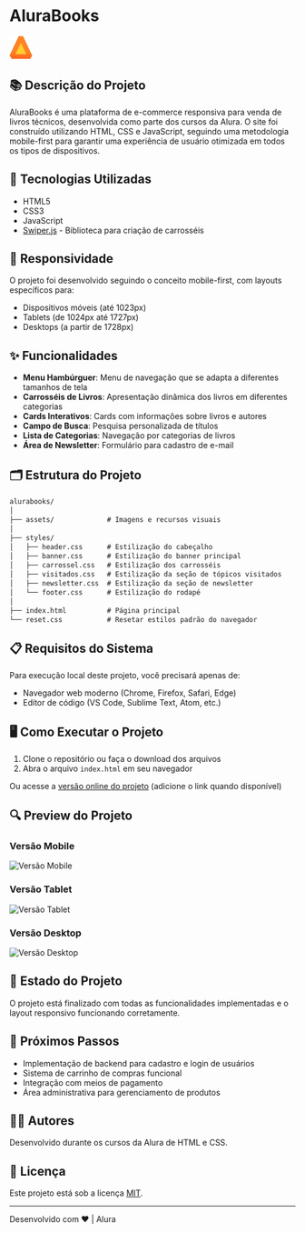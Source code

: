 # AluraBooks

![AluraBooks Logo](assets/Logo.png)

## 📚 Descrição do Projeto

AluraBooks é uma plataforma de e-commerce responsiva para venda de livros técnicos, desenvolvida como parte dos cursos da Alura. O site foi construído utilizando HTML, CSS e JavaScript, seguindo uma metodologia mobile-first para garantir uma experiência de usuário otimizada em todos os tipos de dispositivos.

## 🚀 Tecnologias Utilizadas

- HTML5
- CSS3
- JavaScript
- [Swiper.js](https://swiperjs.com/) - Biblioteca para criação de carrosséis

## 📱 Responsividade

O projeto foi desenvolvido seguindo o conceito mobile-first, com layouts específicos para:
- Dispositivos móveis (até 1023px)
- Tablets (de 1024px até 1727px)
- Desktops (a partir de 1728px)

## ✨ Funcionalidades

- **Menu Hambúrguer**: Menu de navegação que se adapta a diferentes tamanhos de tela
- **Carrosséis de Livros**: Apresentação dinâmica dos livros em diferentes categorias
- **Cards Interativos**: Cards com informações sobre livros e autores
- **Campo de Busca**: Pesquisa personalizada de títulos
- **Lista de Categorias**: Navegação por categorias de livros
- **Área de Newsletter**: Formulário para cadastro de e-mail

## 🗂️ Estrutura do Projeto

```
alurabooks/
│
├── assets/             # Imagens e recursos visuais
│
├── styles/
│   ├── header.css      # Estilização do cabeçalho
│   ├── banner.css      # Estilização do banner principal
│   ├── carrossel.css   # Estilização dos carrosséis
│   ├── visitados.css   # Estilização da seção de tópicos visitados
│   ├── newsletter.css  # Estilização da seção de newsletter
│   └── footer.css      # Estilização do rodapé
│
├── index.html          # Página principal
└── reset.css           # Resetar estilos padrão do navegador
```

## 📋 Requisitos do Sistema

Para execução local deste projeto, você precisará apenas de:

- Navegador web moderno (Chrome, Firefox, Safari, Edge)
- Editor de código (VS Code, Sublime Text, Atom, etc.)

## 🖥️ Como Executar o Projeto

1. Clone o repositório ou faça o download dos arquivos
2. Abra o arquivo `index.html` em seu navegador

Ou acesse a [versão online do projeto](#) (adicione o link quando disponível)

## 🔍 Preview do Projeto

### Versão Mobile
![Versão Mobile](assets/mobile-preview.jpg)

### Versão Tablet
![Versão Tablet](assets/tablet-preview.jpg)

### Versão Desktop
![Versão Desktop](assets/desktop-preview.jpg)

## 🎯 Estado do Projeto

O projeto está finalizado com todas as funcionalidades implementadas e o layout responsivo funcionando corretamente.

## 🔄 Próximos Passos

- Implementação de backend para cadastro e login de usuários
- Sistema de carrinho de compras funcional
- Integração com meios de pagamento
- Área administrativa para gerenciamento de produtos

## 👩‍💻 Autores

Desenvolvido durante os cursos da Alura de HTML e CSS.

## 📄 Licença

Este projeto está sob a licença [MIT](LICENSE).

---

Desenvolvido com ❤️ | Alura
